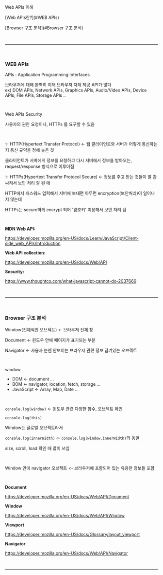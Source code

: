 Web APIs 이해

[Web APIs란?](#WEB APIs)

[Browser 구조 분석](#Browser 구조 분석)

<br/>

---

<br/>

### WEB APIs

APIs : Application Programming Interfaces

브라우저에 대해 완벽히 이해
브라우저 자체 제공 API가 많다<br />
ex) DOM APIs, Network APIs, Graphics APIs, Audio/Video APIs, Device APIs, File APIs, Storage APIs ..

<br />

Web APIs Security

사용자의 권한 요청이나, HTTPs 를 요구할 수 있음

<br />

:sparkles: HTTP(Hypertext Transfer Protocol) <- 웹 클라이언트와 서버가 어떻게 통신하는지 통신 규약을 정해 놓은 것

클라이언트가 서버에게 정보를 요청하고 다시 서버에서 정보를 받아오는, request/response 방식으로 이루어짐

:sparkles: HTTPs(Hypertext Transfer Protocol Secure) <- 정보를 주고 받는 것들이 잘 감싸져서 보안 처리 잘 된 애

HTTP에서 패스워드 입력해서 서버에 보내면 아무런 encryption(보안처리)이 일어나지 않는데

HTTPs는 secure하게 encrypt 되어 '암호키' 이용해서 보안 처리 됨

<br />

**MDN Web API:**

https://developer.mozilla.org/en-US/docs/Learn/JavaScript/Client-side_web_APIs/Introduction

**Web API collection:**

https://developer.mozilla.org/en-US/docs/Web/API

**Security:**

https://www.thoughtco.com/what-javascript-cannot-do-2037666

<br />

---

<br />

### Browser 구조 분석

Window(전체적인 오브젝트) <- 브라우저 전체 창

Document <- 윈도우 안에 페이지가 표기되는 부분

Navigator <- 사용자 눈엔 안보이는 브라우저 관련 정보 담겨있는 오브젝트

<br />

window

* DOM <- document ...
* BOM <- navigator, location, fetch, storage ...
* JavaScript <- Array, Map, Date ...

<br />

`console.log(window)`  <- 윈도우 관련 다양한 함수, 오브젝트 확인

`console.log(this)`

Window는 글로벌 오브젝트라서

`console.log(innerWidth)` 는 `console.log(window.innerWidth)`와 동일

size, scroll, load 확인 때 많이 쓰임

<br />

Window 안에 navigator 오브젝트 <- 브라우저에 포함되어 있는 유용한 정보들 포함

<br />

**Document**

https://developer.mozilla.org/en-US/docs/Web/API/Document

**Window**

https://developer.mozilla.org/en-US/docs/Web/API/Window

**Viewport**

https://developer.mozilla.org/en-US/docs/Glossary/layout_viewport

**Navigator**

https://developer.mozilla.org/en-US/docs/Web/API/Navigator

<br />

---

